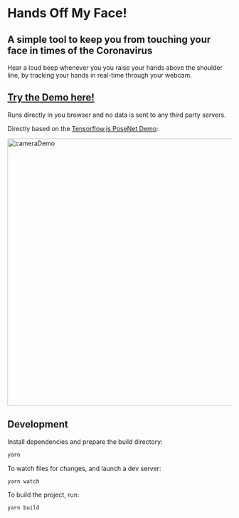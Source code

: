 # Hands Off My Face!
## A simple tool to keep you from touching your face in times of the Coronavirus

Hear a loud beep whenever you you raise your hands above the shoulder line, by tracking your hands in real-time through your webcam.

## [Try the Demo here!](https://lgleim.github.com/handsOffMyFace)

Runs directly in you browser and no data is sent to any third party servers.

Directly based on the [Tensorflow.js PoseNet Demo](https://github.com/tensorflow/tfjs-models/tree/master/posenet):

<img src="https://raw.githubusercontent.com/tensorflow/tfjs-models/master/posenet/demos/camera.gif" alt="cameraDemo" style="width: 600px;"/>

## Development 

Install dependencies and prepare the build directory:

```sh
yarn
```

To watch files for changes, and launch a dev server:

```sh
yarn watch
```

To build the project, run:
```sh
yarn build
```